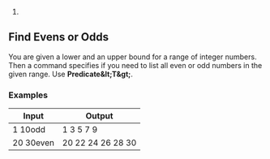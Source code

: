 1.
## Find Evens or Odds

You are given a lower and an upper bound for a range of integer numbers. Then a command specifies if you need to list all even or odd numbers in the given range. Use **Predicate\&lt;T\&gt;**.

### Examples

| **Input** | **Output** |
| --- | --- |
| 1 10odd | 1 3 5 7 9 |
| 20 30even | 20 22 24 26 28 30 |

